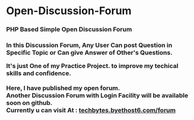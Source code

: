 Open-Discussion-Forum
=====================

<h3>PHP Based Simple Open Discussion Forum<h3>

In this Discussion Forum,
Any User Can post Question in Specific Topic or Can give Answer of Other's Questions.

It's just One of my Practice Project.
to improve my techical skills and confidence.<br><br>
Here,
I have published my open forum.<br>
Another Discussion Forum with Login Facility will be available soon on github.
<br>Currently u can visit
At : <a href="http://techbytes.byethost6.com/forum">techbytes.byethost6.com/forum</a>

